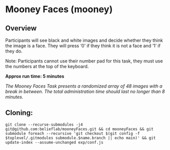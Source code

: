 # Mooney Faces (mooney)

## Overview
Participants will see black and white images and decide whether they think the image is a face. They will press ‘0’ if they think it is not a face and ‘1’ if they do.  

Note: Participants cannot use their number pad for this task, they must use the numbers at the top of the keyboard. 

**Approx run time: 5 minutes**

_The Mooney Faces Task presents a randomized array of 48 images with a break in between. The total administration time should last no longer than 8 minutes._


## Cloning: 
```
git clone --recurse-submodules -j4 git@github.com:belieflab/mooneyFaces.git && cd mooneyFaces && git submodule foreach --recursive 'git checkout $(git config -f $toplevel/.gitmodules submodule.$name.branch || echo main)' && git update-index --assume-unchanged exp/conf.js 
    
```
